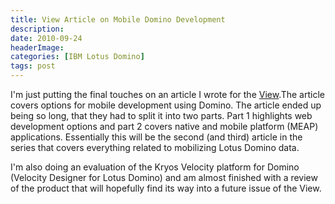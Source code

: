 ```yaml
---
title: View Article on Mobile Domino Development
description: 
date: 2010-09-24
headerImage: 
categories: [IBM Lotus Domino]
tags: post
---
```


I'm just putting the final touches on an article I wrote for the [View](http://www.eview.com).The article covers options for mobile development using Domino. The article ended up being so long, that they had to split it into two parts. Part 1 highlights web development options and part 2 covers native and mobile platform (MEAP) applications. Essentially this will be the second (and third) article in the series that covers everything related to mobilizing Lotus Domino data.

I'm also doing an evaluation of the Kryos Velocity platform for Domino (Velocity Designer for Lotus Domino) and am almost finished with a review of the product that will hopefully find its way into a future issue of the View.